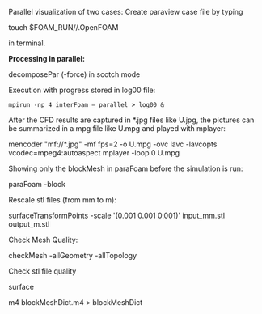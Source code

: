 Parallel visualization of two cases:
Create paraview case file by typing

touch $FOAM_RUN/<case>/<case>.OpenFOAM

in terminal.


**Processing in parallel:**

decomposePar (-force) in scotch mode

Execution with progress stored in log00 file:

```
mpirun -np 4 interFoam – parallel > log00 &
```

After the CFD results are captured in *.jpg files like U.jpg, the pictures can be summarized in a mpg file like U.mpg and played with mplayer:

mencoder "mf://*.jpg" -mf fps=2 -o U.mpg -ovc lavc -lavcopts vcodec=mpeg4:autoaspect
mplayer -loop 0 U.mpg

Showing only the blockMesh in paraFoam before the simulation is run:

paraFoam -block

Rescale stl files (from mm to m):

surfaceTransformPoints -scale '(0.001 0.001 0.001)' input_mm.stl output_m.stl

Check Mesh Quality:

checkMesh -allGeometry -allTopology

Check stl file quality

surface

m4 blockMeshDict.m4 > blockMeshDict
